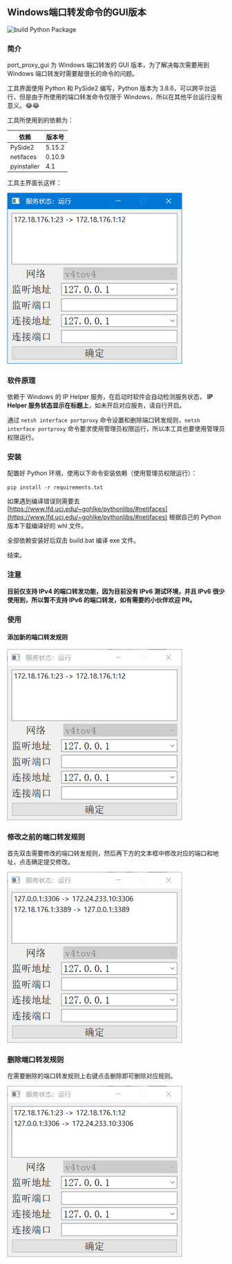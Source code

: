## Windows端口转发命令的GUI版本

![build Python Package](https://github.com/libra146/port_proxy_gui/workflows/build%20Python%20Package/badge.svg?branch=main)

### 简介

port_proxy_gui 为 Windows 端口转发的 GUI 版本，为了解决每次需要用到 Windows 端口转发时需要敲很长的命令的问题。

工具界面使用 Python 和 PySide2 编写，Python 版本为 3.8.6，可以跨平台运行，但是由于所使用的端口转发命令仅限于 Windows，所以在其他平台运行没有意义。😂😂

工具所使用到的依赖为：

| 依赖        | 版本号 |
| ----------- | ------ |
| PySide2     | 5.15.2 |
| netifaces   | 0.10.9 |
| pyinstaller | 4.1    |

工具主界面长这样：

![](img/main.png)

### 软件原理

依赖于 Windows 的 IP Helper 服务，在启动时软件会自动检测服务状态， **IP Helper 服务状态显示在标题上**，如未开启对应服务，请自行开启。

通过 `netsh interface portproxy` 命令设置和删除端口转发规则，`netsh interface portproxy` 命令要求使用管理员权限运行，所以本工具也要使用管理员权限运行。

### 安装

配置好 Python 环境，使用以下命令安装依赖（使用管理员权限运行）：

`pip install -r requirements.txt`

如果遇到编译错误则需要去 [https://www.lfd.uci.edu/~gohlke/pythonlibs/#netifaces](https://www.lfd.uci.edu/~gohlke/pythonlibs/#netifaces)
根据自己的 Python 版本下载编译好的 whl 文件。

全部依赖安装好后双击 build.bat 编译 exe 文件。

结束。

### 注意

**目前仅支持 IPv4 的端口转发功能，因为目前没有 IPv6 测试环境，并且 IPv6 很少使用到，所以暂不支持 IPv6 的端口转发，如有需要的小伙伴欢迎 PR。**

### 使用

#### 添加新的端口转发规则

![](img/add.gif)

### 修改之前的端口转发规则

首先双击需要修改的端口转发规则，然后再下方的文本框中修改对应的端口和地址，点击确定提交修改。

![](img/edit.gif)

### 删除端口转发规则

在需要删除的端口转发规则上右键点击删除即可删除对应规则。

![](img/del.gif)